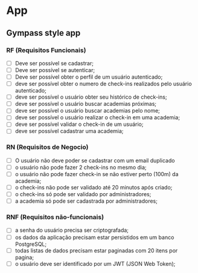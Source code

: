 # App

## Gympass style app

### RF (Requisitos Funcionais)

 - [ ] Deve ser possível se cadastrar;
 - [ ] Deve ser possível se autenticar;
 - [ ] Deve ser possível obter o perfil de um usuário autenticado;
 - [ ] deve ser possível obter o numero de check-ins realizados pelo usuário autenticado;
 - [ ] deve ser possível o usuário obter seu histórico de check-ins;
 - [ ] deve ser possível  o usuário buscar academias próximas;
 - [ ] deve ser possível o usuário buscar academias pelo nome;
 - [ ] deve ser possível o usuário realizar o check-in em uma academia;
 - [ ] deve ser possível validar o check-in de um usuário;
 - [ ] deve ser possível cadastrar uma academia;

### RN (Requisitos de Negocio)

- [ ] O usuário não deve poder se cadastrar com um email duplicado
- [ ] o usuário não pode fazer 2 check-ins no mesmo dia;
- [ ] o usuário não pode fazer check-in se não estiver perto (100m) da academia;
- [ ] o check-ins não pode ser validado até 20 minutos após criado;
- [ ] o check-ins só pode ser validado por administradores;
- [ ] a academia só pode ser cadastrada por administradores;

### RNF (Requisitos não-funcionais)

- [ ]  a senha do usuário precisa ser criptografada;
- [ ] os dados da aplicação precisam estar persistidos em um banco PostgreSQL;
- [ ] todas listas de dados precisam estar paginadas com 20  itens por pagina;
- [ ] o usuário deve ser identificado por um JWT (JSON Web Token);